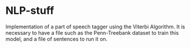 # NLP-stuff


Implementation of a part of speech tagger using the Viterbi Algorithm. It is necessary to have a file such as the Penn-Treebank dataset to train this model, and a file of sentences to run it on.
